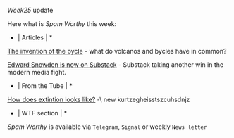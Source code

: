 *Week25* update

Here what is _Spam Worthy_ this week:

* \| Articles \| *

[The invention of the bycle](https://www.economist.com/1843/2020/07/03/why-global-crises-are-the-mother-of-invention) \- what do volcanos and bycles have in common\?

[Edward Snowden is now on Substack](https://edwardsnowden.substack.com/p/lifting-the-mask) \- Substack taking another win in the modern media fight\.

* \| From the Tube \| *

[How does extintion looks like?](https://www.youtube.com/watch?v=dFCbJmgeHmA&t=3s&ab_channel=MeetKevinMeetKevinVerified) -\ new kurtzegheisstszcuhsdnjz

* \| WTF section \| *

_Spam Worthy_ is available via `Telegram`, `Signal` or weekly `News letter`
